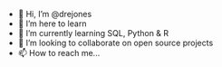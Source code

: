 - 👋 Hi, I’m @drejones
- 👀 I’m here to learn 
- 🌱 I’m currently learning SQL, Python & R
- 💞️ I’m looking to collaborate on open source projects
- 📫 How to reach me...

<!---
drejones/drejones is a ✨ special ✨ repository because its `README.md` (this file) appears on your GitHub profile.
You can click the Preview link to take a look at your changes.
--->
